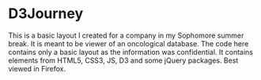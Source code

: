 D3Journey
=========
This is a basic layout I created for a company in my Sophomore summer break. It is meant to be viewer of an oncological
database. The code here contains only a basic layout as the information was confidential. It contains elements from HTML5,
CSS3, JS, D3 and some jQuery packages. Best viewed in Firefox.
